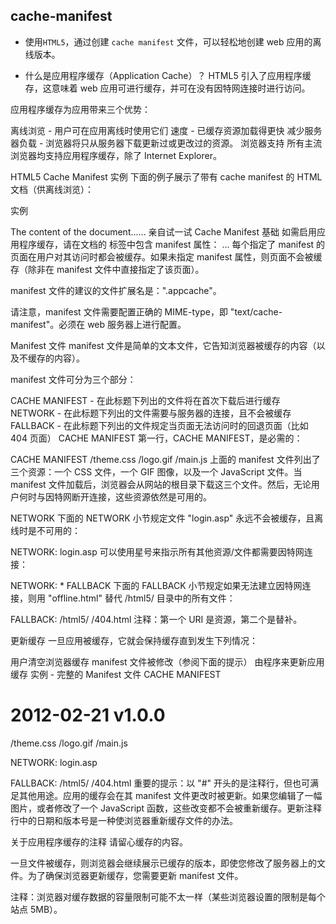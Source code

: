 ## cache-manifest
- 使用`HTML5`，通过创建 `cache manifest` 文件，可以轻松地创建 web 应用的离线版本。

- 什么是应用程序缓存（Application Cache）？
HTML5 引入了应用程序缓存，这意味着 web 应用可进行缓存，并可在没有因特网连接时进行访问。

应用程序缓存为应用带来三个优势：

离线浏览 - 用户可在应用离线时使用它们
速度 - 已缓存资源加载得更快
减少服务器负载 - 浏览器将只从服务器下载更新过或更改过的资源。
浏览器支持
所有主流浏览器均支持应用程序缓存，除了 Internet Explorer。

HTML5 Cache Manifest 实例
下面的例子展示了带有 cache manifest 的 HTML 文档（供离线浏览）：

实例
<!DOCTYPE HTML>
<html manifest="demo.appcache">

<body>
The content of the document......
</body>

</html>
亲自试一试
Cache Manifest 基础
如需启用应用程序缓存，请在文档的 <html> 标签中包含 manifest 属性：

<!DOCTYPE HTML>
<html manifest="demo.appcache">
...
</html>
每个指定了 manifest 的页面在用户对其访问时都会被缓存。如果未指定 manifest 属性，则页面不会被缓存（除非在 manifest 文件中直接指定了该页面）。

manifest 文件的建议的文件扩展名是：".appcache"。

请注意，manifest 文件需要配置正确的 MIME-type，即 "text/cache-manifest"。必须在 web 服务器上进行配置。

Manifest 文件
manifest 文件是简单的文本文件，它告知浏览器被缓存的内容（以及不缓存的内容）。

manifest 文件可分为三个部分：

CACHE MANIFEST - 在此标题下列出的文件将在首次下载后进行缓存
NETWORK - 在此标题下列出的文件需要与服务器的连接，且不会被缓存
FALLBACK - 在此标题下列出的文件规定当页面无法访问时的回退页面（比如 404 页面）
CACHE MANIFEST
第一行，CACHE MANIFEST，是必需的：

CACHE MANIFEST
/theme.css
/logo.gif
/main.js
上面的 manifest 文件列出了三个资源：一个 CSS 文件，一个 GIF 图像，以及一个 JavaScript 文件。当 manifest 文件加载后，浏览器会从网站的根目录下载这三个文件。然后，无论用户何时与因特网断开连接，这些资源依然是可用的。

NETWORK
下面的 NETWORK 小节规定文件 "login.asp" 永远不会被缓存，且离线时是不可用的：

NETWORK:
login.asp
可以使用星号来指示所有其他资源/文件都需要因特网连接：

NETWORK:
*
FALLBACK
下面的 FALLBACK 小节规定如果无法建立因特网连接，则用 "offline.html" 替代 /html5/ 目录中的所有文件：

FALLBACK:
/html5/ /404.html
注释：第一个 URI 是资源，第二个是替补。

更新缓存
一旦应用被缓存，它就会保持缓存直到发生下列情况：

用户清空浏览器缓存
manifest 文件被修改（参阅下面的提示）
由程序来更新应用缓存
实例 - 完整的 Manifest 文件
CACHE MANIFEST
# 2012-02-21 v1.0.0
/theme.css
/logo.gif
/main.js

NETWORK:
login.asp

FALLBACK:
/html5/ /404.html
重要的提示：以 "#" 开头的是注释行，但也可满足其他用途。应用的缓存会在其 manifest 文件更改时被更新。如果您编辑了一幅图片，或者修改了一个 JavaScript 函数，这些改变都不会被重新缓存。更新注释行中的日期和版本号是一种使浏览器重新缓存文件的办法。

关于应用程序缓存的注释
请留心缓存的内容。

一旦文件被缓存，则浏览器会继续展示已缓存的版本，即使您修改了服务器上的文件。为了确保浏览器更新缓存，您需要更新 manifest 文件。

注释：浏览器对缓存数据的容量限制可能不太一样（某些浏览器设置的限制是每个站点 5MB）。